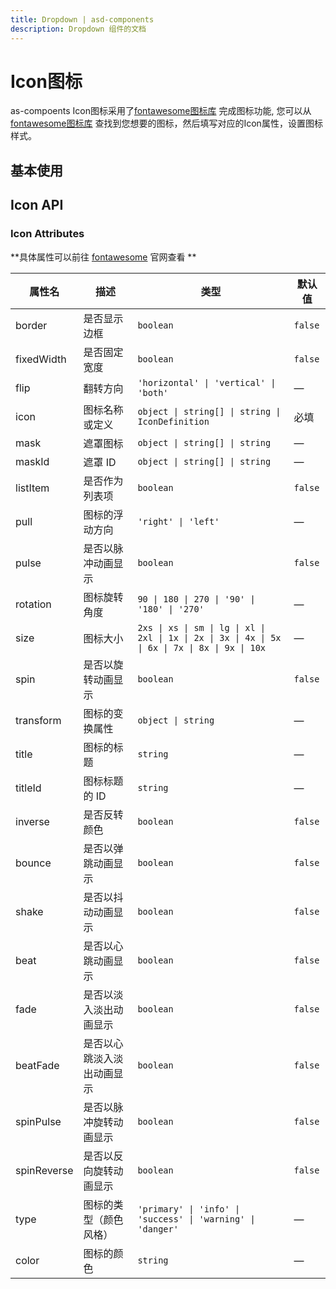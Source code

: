 ```yaml
---
title: Dropdown | asd-components
description: Dropdown 组件的文档
---
```

# Icon图标

as-compoents Icon图标采用了[fontawesome图标库](https://fontawesome.com/search?o=r&s=solid) 完成图标功能, 您可以从[fontawesome图标库](https://fontawesome.com/search?o=r&s=solid) 查找到您想要的图标，然后填写对应的Icon属性，设置图标样式。

## 基本使用

<preview path="../demo/Icon/Basic.vue" language="vue"></preview>

## Icon API

### Icon Attributes

**具体属性可以前往 [fontawesome](https://docs.fontawesome.com/) 官网查看 **

| 属性名      | 描述                       | 类型                                                                                 | 默认值    |
| ----------- | -------------------------- | ------------------------------------------------------------------------------------ | --------- |
| border      | 是否显示边框               | `boolean`                                                                          | `false` |
| fixedWidth  | 是否固定宽度               | `boolean`                                                                          | `false` |
| flip        | 翻转方向                   | `'horizontal' \| 'vertical' \| 'both'`                                               | —        |
| icon        | 图标名称或定义             | `object \| string[] \| string \| IconDefinition`                                      | 必填      |
| mask        | 遮罩图标                   | `object \| string[] \| string`                                                       | —        |
| maskId      | 遮罩 ID                    | `object \| string[] \| string`                                                       | —        |
| listItem    | 是否作为列表项             | `boolean`                                                                          | `false` |
| pull        | 图标的浮动方向             | `'right' \| 'left'`                                                                 | —        |
| pulse       | 是否以脉冲动画显示         | `boolean`                                                                          | `false` |
| rotation    | 图标旋转角度               | `90 \| 180 \| 270 \| '90' \| '180' \| '270'`                                            | —        |
| size        | 图标大小                   | `2xs \| xs \| sm \| lg \| xl \| 2xl \| 1x \| 2x \| 3x \| 4x \| 5x \| 6x \| 7x \| 8x \| 9x \| 10x` | —        |
| spin        | 是否以旋转动画显示         | `boolean`                                                                          | `false` |
| transform   | 图标的变换属性             | `object \| string`                                                                  | —        |
| title       | 图标的标题                 | `string`                                                                           | —        |
| titleId     | 图标标题的 ID              | `string`                                                                           | —        |
| inverse     | 是否反转颜色               | `boolean`                                                                          | `false` |
| bounce      | 是否以弹跳动画显示         | `boolean`                                                                          | `false` |
| shake       | 是否以抖动动画显示         | `boolean`                                                                          | `false` |
| beat        | 是否以心跳动画显示         | `boolean`                                                                          | `false` |
| fade        | 是否以淡入淡出动画显示     | `boolean`                                                                          | `false` |
| beatFade    | 是否以心跳淡入淡出动画显示 | `boolean`                                                                          | `false` |
| spinPulse   | 是否以脉冲旋转动画显示     | `boolean`                                                                          | `false` |
| spinReverse | 是否以反向旋转动画显示     | `boolean`                                                                          | `false` |
| type        | 图标的类型（颜色风格）     | `'primary' \| 'info' \| 'success' \| 'warning' \| 'danger'`                            | —        |
| color       | 图标的颜色                 | `string`                                                                           | —        |

